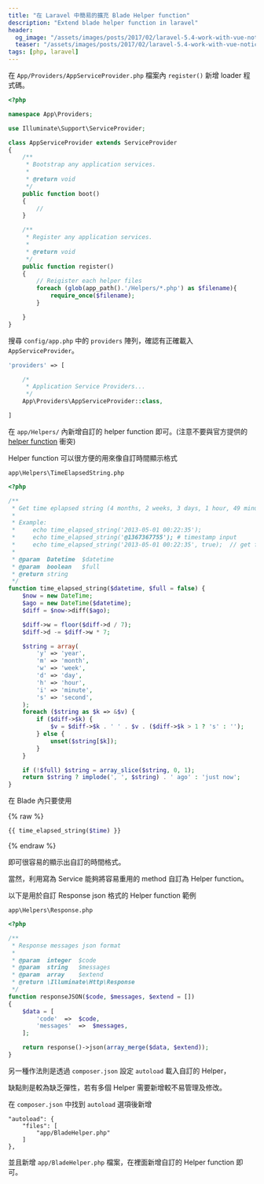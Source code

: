 ```yaml
---
title: "在 Laravel 中簡易的擴充 Blade Helper function"
description: "Extend blade helper function in laravel"
header:
  og_image: "/assets/images/posts/2017/02/laravel-5.4-work-with-vue-notice/laravel.png"
  teaser: "/assets/images/posts/2017/02/laravel-5.4-work-with-vue-notice/laravel.png"
tags: [php, laravel]
---
```


在 `App/Providers/AppServiceProvider.php` 檔案內 `register()` 新增 loader 程式碼。

```php
<?php

namespace App\Providers;

use Illuminate\Support\ServiceProvider;

class AppServiceProvider extends ServiceProvider
{
    /**
     * Bootstrap any application services.
     *
     * @return void
     */
    public function boot()
    {
        //
    }

    /**
     * Register any application services.
     *
     * @return void
     */
    public function register()
    {
        // Reigister each helper files
        foreach (glob(app_path().'/Helpers/*.php') as $filename){
            require_once($filename);
        }

    }
}
```

搜尋 `config/app.php` 中的 `providers` 陣列，確認有正確載入 `AppServiceProvider`。

```php
'providers' => [

    /*
     * Application Service Providers...
     */
    App\Providers\AppServiceProvider::class,

]
```

在 `app/Helpers/` 內新增自訂的 helper function 即可。(注意不要與官方提供的 [helper function][laravel-5.3-helper-function] 衝突)

Helper function 可以很方便的用來像自訂時間顯示格式

`app\Helpers\TimeElapsedString.php`

```php
<?php

/**
 * Get time eplapsed string (4 months, 2 weeks, 3 days, 1 hour, 49 minutes, 15 seconds ago)
 *
 * Example:
 *     echo time_elapsed_string('2013-05-01 00:22:35');
 *     echo time_elapsed_string('@1367367755'); # timestamp input
 *     echo time_elapsed_string('2013-05-01 00:22:35', true);  // get full string
 *
 * @param  Datetime  $datetime
 * @param  boolean   $full
 * @return string
 */
function time_elapsed_string($datetime, $full = false) {
    $now = new DateTime;
    $ago = new DateTime($datetime);
    $diff = $now->diff($ago);

    $diff->w = floor($diff->d / 7);
    $diff->d -= $diff->w * 7;

    $string = array(
        'y' => 'year',
        'm' => 'month',
        'w' => 'week',
        'd' => 'day',
        'h' => 'hour',
        'i' => 'minute',
        's' => 'second',
    );
    foreach ($string as $k => &$v) {
        if ($diff->$k) {
            $v = $diff->$k . ' ' . $v . ($diff->$k > 1 ? 's' : '');
        } else {
            unset($string[$k]);
        }
    }

    if (!$full) $string = array_slice($string, 0, 1);
    return $string ? implode(', ', $string) . ' ago' : 'just now';
}
```

在 Blade 內只要使用

{% raw %}
```php
{{ time_elapsed_string($time) }}
```
{% endraw %}

即可很容易的顯示出自訂的時間格式。

當然，利用寫為 Service 能夠將容易重用的 method 自訂為 Helper function。

以下是用於自訂 Response json 格式的 Helper function 範例

`app\Helpers\Response.php`

```php
<?php

/**
 * Response messages json format
 *
 * @param  integer  $code
 * @param  string   $messages
 * @param  array    $extend
 * @return \Illuminate\Http\Response
 */
function responseJSON($code, $messages, $extend = [])
{
    $data = [
        'code'  =>  $code,
        'messages'  =>  $messages,
    ];

    return response()->json(array_merge($data, $extend));
}
```

另一種作法則是透過 `composer.json` 設定 `autoload` 載入自訂的 Helper，

缺點則是較為缺乏彈性，若有多個 Helper 需要新增較不易管理及修改。

在 `composer.json` 中找到 `autoload` 選項後新增

```
"autoload": {
    "files": [
        "app/BladeHelper.php"
    ]
},
```

並且新增 `app/BladeHelper.php` 檔案，在裡面新增自訂的 Helper function 即可。

[laravel-5.3-helper-function]: https://laravel.com/docs/5.3/helpers#available-methods
